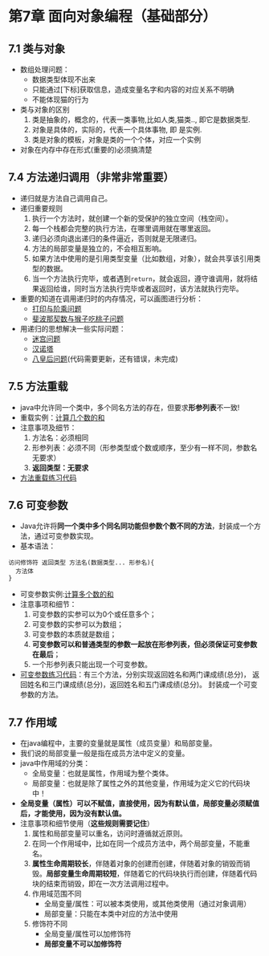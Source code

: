 # 第7章 面向对象编程（基础部分）
## 7.1 类与对象
* 数组处理问题：
  * 数据类型体现不出来
  * 只能通过[下标]获取信息，造成变量名字和内容的对应关系不明确
  * 不能体现猫的行为
* 类与对象的区别
  1) 类是抽象的，概念的，代表一类事物,比如人类,猫类.., 即它是数据类型. 
  2) 对象是具体的，实际的，代表一个具体事物, 即 是实例.
  3) 类是对象的模板，对象是类的一个个体，对应一个实例
* 对象在内存中存在形式(重要的)必须搞清楚

## 7.4 方法递归调用（非常非常重要）
* 递归就是方法自己调用自己。
* 递归重要规则
  1. 执行一个方法时，就创建一个新的受保护的独立空间（栈空间）。
  2. 每一个栈都会完整的执行方法，在哪里调用就在哪里返回。
  3. 递归必须向退出递归的条件逼近，否则就是无限递归。
  4. 方法的局部变量是独立的，不会相互影响。
  5. 如果方法中使用的是引用类型变量（比如数组，对象），就会共享该引用类型的数据。
  6. 当一个方法执行完毕，或者遇到`return`，就会返回，遵守谁调用，就将结果返回给谁，同时当方法执行完毕或者返回时，该方法就执行完毕。
* 重要的知道在调用递归时的内存情况，可以画图进行分析：
  * [打印与阶乘问题](Recursion01.java)   
  * [斐波那契数与猴子吃桃子问题](RecursionExercise01.java)
* 用递归的思想解决一些实际问题：
  * [迷宫问题](MiGong.java)
  * [汉诺塔](HanoiTower.java)
  * [八皇后问题](EightQueens.java)(代码需要更新，还有错误，未完成)

## 7.5 方法重载
* java中允许同一个类中，多个同名方法的存在，但要求**形参列表**不一致!
* 重载实例：[计算几个数的和](OverLoad01.java)
* 注意事项及细节：
  1. 方法名：必须相同
  2. 形参列表：必须不同（形参类型或个数或顺序，至少有一样不同，参数名无要求）
  3. **返回类型：无要求**
* [方法重载练习代码](OverLoadExercise.java)

## 7.6 可变参数
* Java允许将**同一个类中多个同名同功能但参数个数不同的方法**，封装成一个方法，通过可变参数实现。
* 基本语法：
```
访问修饰符 返回类型 方法名(数据类型... 形参名){
  方法体
}
```
* 可变参数实例:[计算多个数的和](VarParameter01.java)
* 注意事项和细节：
  1. 可变参数的实参可以为0个或任意多个；
  2. 可变参数的实参可以为数组；
  3. 可变参数的本质就是数组；
  4. **可变参数可以和普通类型的参数一起放在形参列表，但必须保证可变参数在最后**；
  5. 一个形参列表只能出现一个可变参数。
* [可变参数练习代码](VarParameterExercise.java)：有三个方法，分别实现返回姓名和两门课成绩(总分)， 返回姓名和三门课成绩(总分)，返回姓名和五门课成绩(总分)。 封装成一个可变参数的方法。

## 7.7 作用域
* 在java编程中，主要的变量就是属性（成员变量）和局部变量。
* 我们说的局部变量一般是指在成员方法中定义的变量。
* java中作用域的分类：
  * 全局变量：也就是属性，作用域为整个类体。
  * 局部变量：也就是除了属性之外的其他变量，作用域为定义它的代码块中！
* **全局变量（属性）可以不赋值，直接使用，因为有默认值，局部变量必须赋值后，才能使用，因为没有默认值。**
* 注意事项和细节使用（**这些规则需要记住**）
  1. 属性和局部变量可以重名，访问时遵循就近原则。
  2. 在同一个作用域中，比如在同一个成员方法中，两个局部变量，不能重名。
  3. **属性生命周期较长**，伴随着对象的创建而创建，伴随着对象的销毁而销毁。**局部变量生命周期较短**，伴随着它的代码块执行而创建，伴随着代码块的结束而销毁，即在一次方法调用过程中。
  4. 作用域范围不同
     * 全局变量/属性：可以被本类使用，或其他类使用（通过对象调用）
     * 局部变量：只能在本类中对应的方法中使用
  5. 修饰符不同
     * 全局变量/属性可以加修饰符
     * **局部变量不可以加修饰符**  